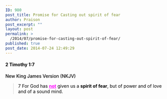 ```yaml
---
ID: 980
post_title: Promise for Casting out spirit of fear
author: Praison
post_excerpt: ""
layout: post
permalink: >
  /2014/07/promise-for-casting-out-spirit-of-fear/
published: true
post_date: 2014-07-24 12:49:29
---
```

<h4 class="passage-display" style="font-weight: 500; color: #000000;"><strong><span class="passage-display-bcv">2 Timothy 1:7</span></strong></h4>
<p class="passage-display" style="font-weight: 500; color: #000000;"><span class="passage-display-version">New King James Version (NKJV)</span></p>

<blockquote>
<p style="color: #000000;"><span id="en-NKJV-29817" class="text 2Tim-1-7"><span class="versenum">7 </span>For God has <span style="text-decoration: underline; color: #ff00ff;"><strong>not</strong></span> given us a <strong>spirit of fear</strong>, but of power and of love and of a sound mind.</span></p>
</blockquote>
<p style="color: #000000;"></p>